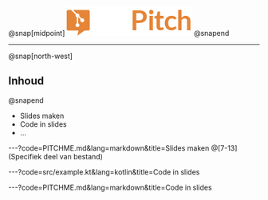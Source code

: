 @snap[midpoint]
<img src="images/logo.png" width="251" height="59" alt="GitPitch logo" style="border:unset; background:unset; box-shadow:unset;"/>
@snapend

---

@snap[north-west]
## Inhoud
@snapend

* Slides maken
* Code in slides
* ...

---?code=PITCHME.md&lang=markdown&title=Slides maken
@[7-13](Specifiek deel van bestand)

---?code=src/example.kt&lang=kotlin&title=Code in slides

---?code=PITCHME.md&lang=markdown&title=Code in slides
